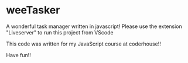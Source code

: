 # weeTasker
A wonderful task manager written in javascript!
Please use the extension "Liveserver" to run this project from VScode

This code was written for my JavaScript course at coderhouse!!

Have fun!! 
